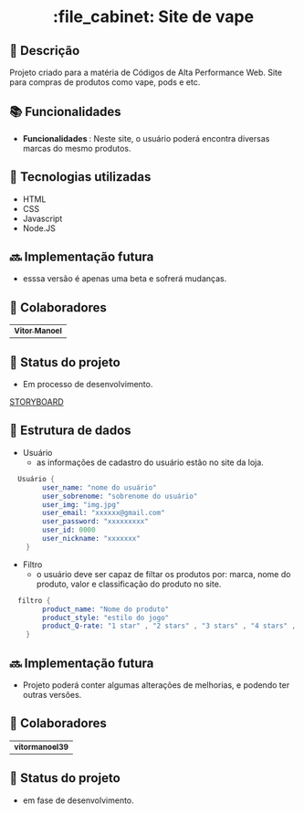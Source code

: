 <h1 align="center">:file_cabinet: Site de vape </h1>

## :memo: Descrição
Projeto criado para a matéria de Códigos de Alta Performance Web. Site para compras de produtos como vape, pods e etc.

## :books: Funcionalidades
* <b>Funcionalidades </b>: Neste site, o usuário poderá encontra diversas marcas do mesmo produtos.

## :wrench: Tecnologias utilizadas
* HTML
* CSS
* Javascript
* Node.JS

## :soon: Implementação futura
* esssa versão é apenas uma beta e sofrerá mudanças.

## :handshake: Colaboradores
<table>
  <tr>
    <td align="center">
      <a href="https://github.com/Davi2k2">
        <sub>
          <b>Vitor Manoel</b>
        </sub>
      </a>
    </td>
  </tr>
</table>

## :dart: Status do projeto
* Em processo de desenvolvimento.

<a href="https://www.figma.com/file/zzF5MiHVC1MKFLZ49uQ3RE/Untitled?node-id=1%3A2&t=7n1VmUPkZaYKBm5S-1">STORYBOARD</a>

## :game_die: Estrutura de dados
- Usuário
  - as informações de cadastro do usuário estão no site da loja.
  
```s
  Usuário {
        user_name: "nome do usuário"
        user_sobrenome: "sobrenome do usuário"
        user_img: "img.jpg"
        user_email: "xxxxxx@gmail.com"
        user_password: "xxxxxxxxx"
        user_id: 0000
        user_nickname: "xxxxxxx"
    }
   ```

- Filtro
  - o usuário deve ser capaz de filtar os produtos por: marca, nome do produto, valor e classificação do produto no site.
  
```s
  filtro {
        product_name: "Nome do produto"
        product_style: "estilo do jogo"
        product_Q-rate: "1 star" , "2 stars" , "3 stars" , "4 stars" , "5 stars"
    }
```
## :soon: Implementação futura
* Projeto poderá conter algumas alterações de melhorias, e podendo ter outras versões.

## :handshake: Colaboradores
<table>
  <tr>
    <td align="center">
      <a href="https://github.com/vitormanoel39">
        <sub>
          <b>vitormanoel39</b>
        </sub>
      </a>
    </td>
  </tr>
</table>

## :dart: Status do projeto
* em fase de desenvolvimento.
